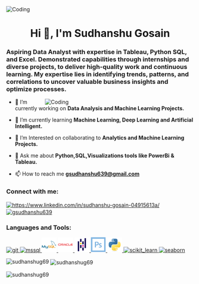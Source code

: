 <img align="centre" alt = "Coding" width ="1200" height = "400"  src = "https://github.com/SudhanshuG69/SudhanshuG69/assets/128242327/f2096b3a-528c-49c2-81a4-ec83f41eb93d">

<h1 align="center">Hi 👋, I'm Sudhanshu Gosain</h1>
<h3 align="centre">Aspiring Data Analyst with expertise in Tableau, Python SQL, and Excel. Demonstrated capabilities through internships and diverse projects, to deliver high-quality work and continuous learning. My expertise lies in identifying trends, patterns, and correlations to uncover valuable business insights and optimize processes.</h3>

<img align="right" alt = "Coding" width ="400" src="https://media3.giphy.com/media/v1.Y2lkPTc5MGI3NjExNXgyZDdodXMzcnV0dWJ4a3ZzNDAwdWZpbGFpaWMwMW5hcjZtaG1mYSZlcD12MV9pbnRlcm5hbF9naWZfYnlfaWQmY3Q9Zw/FoVzfcqCDSb7zCynOp/giphy.gif">

- 🔭 I’m currently working on **Data Analysis and Machine Learning Projects.**

- 🌱 I’m currently learning **Machine Learning, Deep Learning and Artificial Intelligent.**

- 👯 I’m Interested on collaborating to **Analytics and Machine Learning Projects.**

- 💬 Ask me about **Python,SQL,Visualizations tools like PowerBi & Tableau.**

- 📫 How to reach me **gsudhanshu639@gmail.com**

<h3 align="left">Connect with me:</h3>
<p align="left">
<a href="https://linkedin.com/in/https://www.linkedin.com/in/sudhanshu-gosain-04915613a/" target="blank"><img align="center" src="https://raw.githubusercontent.com/rahuldkjain/github-profile-readme-generator/master/src/images/icons/Social/linked-in-alt.svg" alt="https://www.linkedin.com/in/sudhanshu-gosain-04915613a/" height="30" width="40" /></a>
<a href="https://www.hackerrank.com/gsudhanshu639" target="blank"><img align="center" src="https://raw.githubusercontent.com/rahuldkjain/github-profile-readme-generator/master/src/images/icons/Social/hackerrank.svg" alt="gsudhanshu639" height="30" width="40" /></a>
</p>

<h3 align="left">Languages and Tools:</h3>
<p align="left"> <a href="https://git-scm.com/" target="_blank" rel="noreferrer"> <img src="https://www.vectorlogo.zone/logos/git-scm/git-scm-icon.svg" alt="git" width="40" height="40"/> </a> <a href="https://www.microsoft.com/en-us/sql-server" target="_blank" rel="noreferrer"> <img src="https://www.svgrepo.com/show/303229/microsoft-sql-server-logo.svg" alt="mssql" width="40" height="40"/> </a> <a href="https://www.mysql.com/" target="_blank" rel="noreferrer"> <img src="https://raw.githubusercontent.com/devicons/devicon/master/icons/mysql/mysql-original-wordmark.svg" alt="mysql" width="40" height="40"/> </a> <a href="https://www.oracle.com/" target="_blank" rel="noreferrer"> <img src="https://raw.githubusercontent.com/devicons/devicon/master/icons/oracle/oracle-original.svg" alt="oracle" width="40" height="40"/> </a> <a href="https://pandas.pydata.org/" target="_blank" rel="noreferrer"> <img src="https://raw.githubusercontent.com/devicons/devicon/2ae2a900d2f041da66e950e4d48052658d850630/icons/pandas/pandas-original.svg" alt="pandas" width="40" height="40"/> </a> <a href="https://www.photoshop.com/en" target="_blank" rel="noreferrer"> <img src="https://raw.githubusercontent.com/devicons/devicon/master/icons/photoshop/photoshop-line.svg" alt="photoshop" width="40" height="40"/> </a> <a href="https://www.python.org" target="_blank" rel="noreferrer"> <img src="https://raw.githubusercontent.com/devicons/devicon/master/icons/python/python-original.svg" alt="python" width="40" height="40"/> </a> <a href="https://scikit-learn.org/" target="_blank" rel="noreferrer"> <img src="https://upload.wikimedia.org/wikipedia/commons/0/05/Scikit_learn_logo_small.svg" alt="scikit_learn" width="40" height="40"/> </a> <a href="https://seaborn.pydata.org/" target="_blank" rel="noreferrer"> <img src="https://seaborn.pydata.org/_images/logo-mark-lightbg.svg" alt="seaborn" width="40" height="40"/> </a> </p>

<p><img align="left" src="https://github-readme-stats.vercel.app/api/top-langs?username=sudhanshug69&show_icons=true&locale=en&layout=compact" alt="sudhanshug69" /></p>

<p>&nbsp;<img align="center" src="https://github-readme-stats.vercel.app/api?username=sudhanshug69&show_icons=true&locale=en" alt="sudhanshug69" /></p>

<p><img align="center" src="https://github-readme-streak-stats.herokuapp.com/?user=sudhanshug69&" alt="sudhanshug69" /></p>
